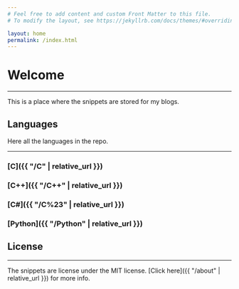 ```yaml
---
# Feel free to add content and custom Front Matter to this file.
# To modify the layout, see https://jekyllrb.com/docs/themes/#overriding-theme-defaults

layout: home
permalink: /index.html
---
```


# Welcome

---

This is a place where the snippets are stored for my blogs.

## Languages

Here all the languages in the repo.

---

### [C]({{ "/C" | relative_url }})

### [C++]({{ "/C++" | relative_url }})

### [C#]({{ "/C%23" | relative_url }})

### [Python]({{ "/Python" | relative_url }})

## License

---

The snippets are license under the MIT license. [Click here]({{ "/about" | relative_url }}) for more info.
